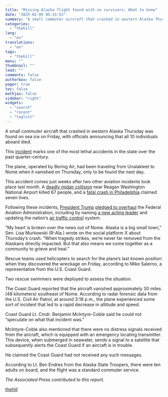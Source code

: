 ```yaml
---
title: "Missing Alaska flight found with no survivors: What to know"
date: "2025-02-09 05:15:53"
summary: "A small commuter aircraft that crashed in western Alaska Thursday was found on sea ice on Friday, with officials announcing that all 10 individuals aboard died. This incident marks one of the most lethal accidents in the state over the past quarter-century. The plane, operated by Bering Air, had been..."
categories:
  - "thehill"
lang:
  - "en"
translations:
  - "en"
tags:
  - "thehill"
menu: ""
thumbnail: ""
lead: ""
comments: false
authorbox: false
pager: true
toc: false
mathjax: false
sidebar: "right"
widgets:
  - "search"
  - "recent"
  - "taglist"
---
```


A small commuter aircraft that crashed in western Alaska Thursday was found on sea ice on Friday, with officials announcing that all 10 individuals aboard died.

This [incident](https://thehill.com/homenews/state-watch/5132235-alaska-plane-missing-10-passengers/) marks one of the most lethal accidents in the state over the past quarter-century.

The plane, operated by Bering Air, had been traveling from Unalakleet to Nome when it vanished on Thursday, only to be found the next day.

This accident comes just weeks after two other aviation incidents took place last month. A [deadly midair collision](https://thehill.com/policy/transportation/5115873-reagan-national-airport-crash/) near Reagan Washington National Airport killed 67 people, and a [fatal crash in Philadelphia](https://thehill.com/homenews/state-watch/5120104-small-plane-crash-philadelphia/) claimed seven lives.

Following these incidents, [President Trump](https://thehill.com/people/donald-trump/) [pledged to overhaul](https://thehill.com/homenews/administration/5117217-trump-dei-faa-actions/) the Federal Aviation Administration, including by naming [a new acting leader](https://thehill.com/policy/transportation/5116328-trump-appoints-acting-faa-administrator/) and updating the nation’s [air traffic control](https://thehill.com/homenews/administration/5129973-donald-trump-air-traffic-control-overhaul-national-prayer-breakfast/) system.

“My heart is broken over the news out of Nome. Alaska is a big small town,” Sen. Lisa Murkowski (R-Ala.) wrote on the social platform X about Thursday’s crash. “When tragedy strikes, we’re never far removed from the Alaskans directly impacted. But that also means we come together as a community to grieve and heal.”

Rescue teams used helicopters to search for the plane’s last known position when they discovered the wreckage on Friday, according to Mike Salerno, a representative from the U.S. Coast Guard.

Two rescue swimmers were deployed to assess the situation.

The Coast Guard reported that the aircraft vanished approximately 30 miles (48 kilometers) southeast of Nome. According to radar forensic data from the U.S. Civil Air Patrol, at around 3:18 p.m., the plane experienced some sort of incident that led to a rapid decrease in altitude and speed.

Coast Guard Lt. Cmdr. Benjamin McIntyre-Coble said he could not “speculate on what that incident was.”

McIntyre-Coble also mentioned that there were no distress signals received from the aircraft, which is equipped with an emergency locating transmitter. This device, when submerged in seawater, sends a signal to a satellite that subsequently alerts the Coast Guard if an aircraft is in trouble.

He claimed the Coast Guard had not received any such messages.

According to Lt. Ben Endres from the Alaska State Troopers, there were ten adults on board, and the flight was a standard commuter service.

*The Associated Press contributed to this report.*

[thehill](https://thehill.com/homenews/state-watch/5134449-missing-alaska-flight-found-what-to-know/)
